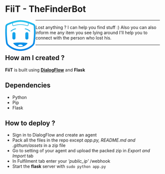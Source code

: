 # FiiT - TheFinderBot
<img align="left" src='/.github/assets/logo.png'>

***

Lost anything ? I can help you find stuff :) Also you can also inform me any item you see lying around I'll help you to connect with the person who lost his.

***

## How am I created ?

**FiiT** is built using **[DialogFlow](https://dialogflow.com/)** and **Flask**

## Dependencies

- Python
- Pip
- Flask

## How to deploy ?

- Sign in to DialogFlow and create an agent
- Pack all the files in the repo except _app.py, README.md and .githum/assets_ in a zip file
- Go to setting of your agent and upload the packed zip in *Export and Import* tab
- In Fulfilment tab enter your _'public_ip'_ /webhook 
- Start the **flask** server with `sudo python app.py`


